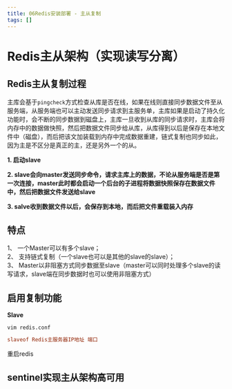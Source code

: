 ```yaml
---
title: 06Redis安装部署 - 主从复制
tags: []
---
```


# Redis主从架构（实现读写分离）

## Redis主从复制过程

主库会基于`pingcheck`方式检查从库是否在线，如果在线则直接同步数据文件至从服务端，从服务端也可以主动发送同步请求到主服务单，主库如果是启动了持久化功能时，会不断的同步数据到磁盘上，主库一旦收到从库的同步请求时，主库会将内存中的数据做快照，然后把数据文件同步给从库，从库得到以后是保存在本地文件中（磁盘），而后把该文加装载到内存中完成数据重建，链式复制也同步如此，因为主是不区分是真正的主，还是另外一个的从。

**1. 启动slave**

**2. slave会向master发送同步命令，请求主库上的数据，不论从服务端是否是第一次连接，master此时都会启动一个后台的子进程将数据快照保存在数据文件中，然后把数据文件发送给slave**

**3. salve收到数据文件以后，会保存到本地，而后把文件重载装入内存**

## 特点

1、 一个Master可以有多个slave；  
2、 支持链式复制（一个slave也可以是其他的slave的slave）；  
3、 Master以非阻塞方式同步数据至slave（master可以同时处理多个slave的读写请求，slave端在同步数据时也可以使用非阻塞方式）


## 启用复制功能

**Slave**

	vim redis.conf
	
```ini
slaveof Redis主服务器IP地址 端口
```

重启redis



## sentinel实现主从架构高可用
